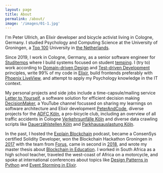 ```yaml
---
layout: page
title: About
permalink: /about/
image: '/images/01-1.jpg'
---
```


I'm Peter Ullrich, an Elixir developer and bicycle activist living in Cologne, Germany. I studied Psychology and Computing Science at the University of Groningen, a [Top 100](https://www.rug.nl/about-ug/profile/facts-and-figures/position-international-rankings?lang=en#:~:text=In%20the%202021%20Subject%20rankings,and%20Social%20sciences%20(92).) University in [the Netherlands](https://goo.gl/maps/JKUhVqjQTfA17rFz5).

Since 2019, I work in Cologne, Germany, as a senior software engineer for [Studitemps](https://studitemps.de) where I build systems focused on student [temping](https://dictionary.cambridge.org/dictionary/english/temping). I (try to) work according to [Domain-driven Design]() and [Test-driven Development]() principles, write 99% of my code in [Elixir](https://elixir-lang.org/), build frontends preferably with [Phoenix LiveView](https://github.com/phoenixframework/phoenix_live_view), and attempt to apply my Psychology knowledge in the IT context.

My personal projects and side jobs include a time-capsule/mailing service [Letter to Yourself](https://lettertoyourself.com), a software solution for efficient decision making [DecisionMaker](https://decisionmaker.k-i-e.com), a YouTube channel focussed on sharing my learnings on software architecture and Elixir development [PeterAndCode](https://www.youtube.com/channel/UCiKq_ns5yMQcmcSPS17q9jg/videos), diverse projects for the [ADFC Köln](https://kreisverbaende.adfc-nrw.de/kv-koeln/adfc-koeln-ev.html), a pro-bicycle club, including an overview of all traffic accidents in Cologne [Verkehrsunfälle Köln](https://verkehrsunfaelle.adfc.koeln/) and diverse data crawling scripts like [Dauerzählstellen Köln](https://github.com/PJUllrich/Dauerzaehlstellen-Koeln) and [Parkhausauslastung Köln](https://github.com/PJUllrich/Parkhausauslastung-Koeln).

In the past, I hosted the [Explain Blockchain](https://podcasts.apple.com/us/podcast/explain-blockchain/id1326636335) podcast, became a ConsenSys certified Solidity Developer, won the Blockchain Hackathon Groningen in [2017](https://www.groningenatwork.com/nieuws/twee-winnaars-van-blockchain-competitie-bekend) with the team from [Forus](https://forus.io/), came in second in [2018](https://www.rug.nl/news/2018/04/blockchain-hackathon_-turning-current-parking-policy-upside-down_?lang=en), and wrote my master thesis about [Blockchain in Education](https://fse.studenttheses.ub.rug.nl/17833/1/Masterthesis%20-%20Peter%20Ullrich%20-%20Blockchain%20in%20Education.pdf). I worked in South Africa as a high school teacher, traveled the west-coast of Africa on a motorcycle, and spoke at international conferences about topics like [Design Patterns in Python](https://www.youtube.com/watch?v=bsyjSW46TDg) and [Event Storming in Elixir](https://www.youtube.com/watch?v=YBUoNRRhNic).